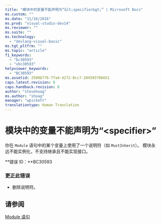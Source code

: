 ```yaml
---
title: "模块中的变量不能声明为“&lt;specifier&gt;” | Microsoft Docs"
ms.custom: ""
ms.date: "11/16/2016"
ms.prod: "visual-studio-dev14"
ms.reviewer: ""
ms.suite: ""
ms.technology: 
  - "devlang-visual-basic"
ms.tgt_pltfrm: ""
ms.topic: "article"
f1_keywords: 
  - "bc30593"
  - "vbc30593"
helpviewer_keywords: 
  - "BC30593"
ms.assetid: 2500b776-7fa4-4272-8cc7-204593706651
caps.latest.revision: 8
caps.handback.revision: 8
author: "stevehoag"
ms.author: "shoag"
manager: "wpickett"
translationtype: Human Translation
---
```

# 模块中的变量不能声明为“&lt;specifier&gt;”
你在 `Module` 语句中的某个变量上使用了一个说明符（如 `MustInherit`）。 模块永远不能实例化，不支持继承且不能实现接口。  
  
 **错误 ID：**BC30593  
  
### 更正此错误  
  
-   删除说明符。  
  
## 请参阅  
 [Module 语句](../../visual-basic/language-reference/statements/module-statement.md)